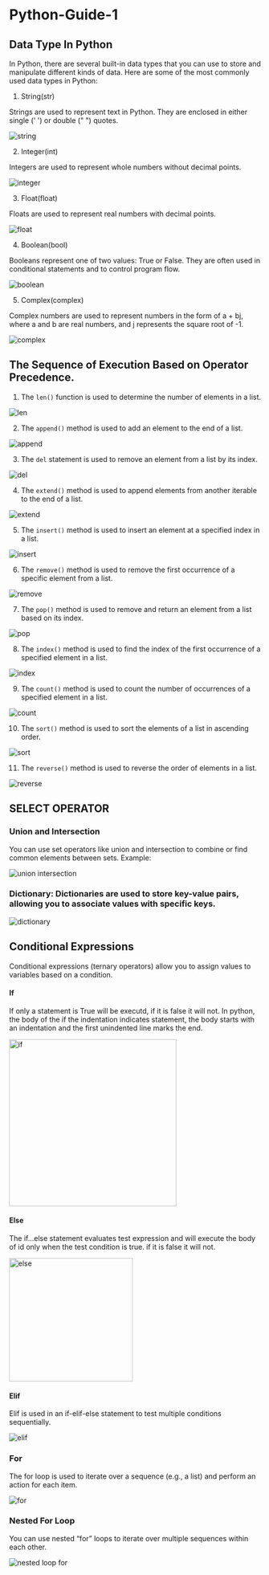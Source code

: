 # Python-Guide-1
## Data Type In Python
In Python, there are several built-in data types that you can use to store and manipulate different kinds of data. Here are some of the most commonly used data types in Python:
1.	String(str)

Strings are used to represent text in Python. They are enclosed in either single (' ') or double (" ") quotes.

![string](https://github.com/vinamaulina/Python-Guide-1/assets/114405502/74b0fdcd-5fe1-43b9-b641-c2024fbe6beb)

2.	Integer(int)

Integers are used to represent whole numbers without decimal points.

![integer](https://github.com/vinamaulina/Python-Guide-1/assets/114405502/4e661920-205b-49f0-b199-073003e770c4)


3.	Float(float)

Floats are used to represent real numbers with decimal points.

![float](https://github.com/vinamaulina/Python-Guide-1/assets/114405502/644372ac-5399-465d-aaa0-daa9b4641e11)


4.	Boolean(bool)

Booleans represent one of two values: True or False. They are often used in conditional statements and to control program flow.

![boolean](https://github.com/vinamaulina/Python-Guide-1/assets/114405502/19a8ad51-2a04-4d30-9fb8-168ff0bcd023)


5.	Complex(complex)

Complex numbers are used to represent numbers in the form of a + bj, where a and b are real numbers, and j represents the square root of -1.

![complex](https://github.com/vinamaulina/Python-Guide-1/assets/114405502/42021b94-e31d-42ed-97ab-ce0f6409fa21)


## The Sequence of Execution Based on Operator Precedence.
1.	The `len()` function is used to determine the number of elements in a list.

![len](https://github.com/vinamaulina/Python-Guide-1/assets/114405502/998d1c11-f083-4e19-afad-1fdbc5d35b73)

2.	The `append()` method is used to add an element to the end of a list.

![append](https://github.com/vinamaulina/Python-Guide-1/assets/114405502/9dc67f00-8253-4a51-ad2d-93f0e9cf3486)

3.	The `del` statement is used to remove an element from a list by its index.

![del](https://github.com/vinamaulina/Python-Guide-1/assets/114405502/acd850b3-06e8-4836-9162-261b5d7898b3)

4.	The `extend()` method is used to append elements from another iterable to the end of a list.

![extend](https://github.com/vinamaulina/Python-Guide-1/assets/114405502/6c56b63a-b696-4b14-a6ff-a9ee2f81c2d4)

5.	The `insert()` method is used to insert an element at a specified index in a list.

![insert](https://github.com/vinamaulina/Python-Guide-1/assets/114405502/7c8495bd-a940-4995-9af1-fa0dead9d2f5)

6.	The `remove()` method is used to remove the first occurrence of a specific element from a list.

![remove](https://github.com/vinamaulina/Python-Guide-1/assets/114405502/0f700130-a31a-44ac-9f99-9958f6520c33)

7.	The `pop()` method is used to remove and return an element from a list based on its index.

![pop](https://github.com/vinamaulina/Python-Guide-1/assets/114405502/4416ae04-d5d3-4838-a258-7845848e3273)

8.	The `index()` method is used to find the index of the first occurrence of a specified element in a list.

![index](https://github.com/vinamaulina/Python-Guide-1/assets/114405502/0ee92731-a207-4e67-8912-056dd17b7c97)

9.	The `count()` method is used to count the number of occurrences of a specified element in a list.

![count](https://github.com/vinamaulina/Python-Guide-1/assets/114405502/90c704c5-bf30-4e4f-85c0-437f751a73d1)

10.	The `sort()` method is used to sort the elements of a list in ascending order.

![sort](https://github.com/vinamaulina/Python-Guide-1/assets/114405502/492fb085-12af-4701-813c-4fdb0471a441)

11.	The `reverse()` method is used to reverse the order of elements in a list.

![reverse](https://github.com/vinamaulina/Python-Guide-1/assets/114405502/fd1ed935-a4ed-4330-9260-d42351de2a5d)


## SELECT OPERATOR
### Union and Intersection
You can use set operators like union and intersection to combine or find common elements between sets.
Example:

![union intersection](https://github.com/vinamaulina/Python-Guide-1/assets/114405502/91780baf-f221-4593-8644-675bc4fc3687)

### Dictionary: Dictionaries are used to store key-value pairs, allowing you to associate values with specific keys.

![dictionary](https://github.com/vinamaulina/Python-Guide-1/assets/114405502/b3be8879-0e3b-4955-bbde-6a18c264d8d4)

## Conditional Expressions
Conditional expressions (ternary operators) allow you to assign values to variables based on a condition.
#### If
If only a statement is True will be executd, if it is false it will not. In python, the body of the if the indentation indicates statement, the body starts with an indentation and the first unindented line marks the end.

<img width="333" alt="if" src="https://github.com/vinamaulina/Python-Guide-1/assets/114405502/7fa7ff64-18c6-4b2a-9ab7-5bb3e9af4660">

#### Else
The if...else statement evaluates test expression and will execute the body of id only when the test condition is true. if it is false it will not.

<img width="246" alt="else" src="https://github.com/vinamaulina/Python-Guide-1/assets/114405502/7d25b441-2a3b-4247-8492-3e0ea944fc58">

#### Elif
Elif is used in an if-elif-else statement to test multiple conditions sequentially.

![elif](https://github.com/vinamaulina/Python-Guide-1/assets/114405502/6a4085d8-1d7e-4e2a-865d-51dba250bce4)

### For
The for loop is used to iterate over a sequence (e.g., a list) and perform an action for each item.

![for](https://github.com/vinamaulina/Python-Guide-1/assets/114405502/00993009-51e1-42f0-9d0f-414ff003379b)

### Nested For Loop
You can use nested “for” loops to iterate over multiple sequences within each other.

![nested loop for](https://github.com/vinamaulina/Python-Guide-1/assets/114405502/659db4a7-48a4-438c-9999-621725ef0014)




